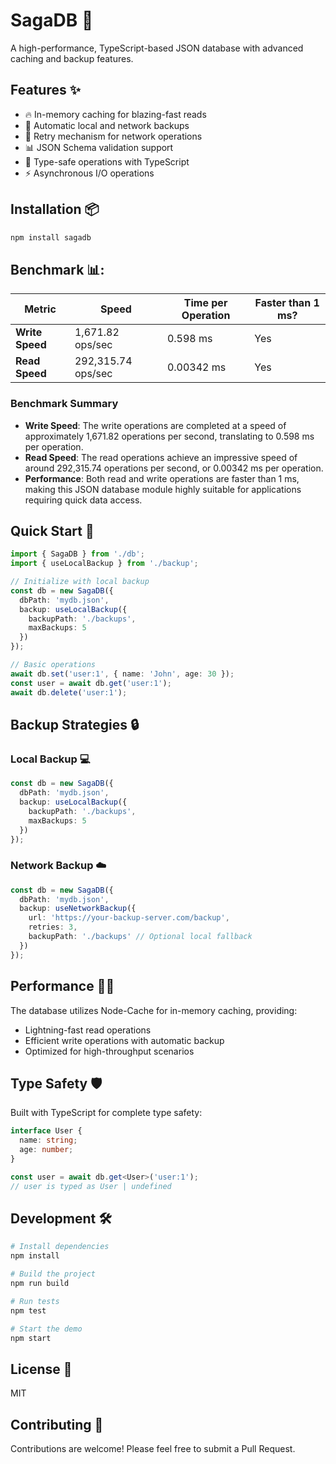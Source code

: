 # SagaDB 🚀

A high-performance, TypeScript-based JSON database with advanced caching and backup features.

## Features ✨

- 🔥 In-memory caching for blazing-fast reads
- 💾 Automatic local and network backups
- 🔄 Retry mechanism for network operations
- 📊 JSON Schema validation support
- 🎯 Type-safe operations with TypeScript
- ⚡ Asynchronous I/O operations

## Installation 📦

```bash
npm install sagadb
```
## Benchmark 📊:
| Metric           | Speed                      | Time per Operation | Faster than 1 ms? |
|------------------|----------------------------|---------------------|--------------------|
| **Write Speed**  | 1,671.82 ops/sec           | 0.598 ms           | Yes               |
| **Read Speed**   | 292,315.74 ops/sec         | 0.00342 ms         | Yes               |

### Benchmark Summary
- **Write Speed**: The write operations are completed at a speed of approximately 1,671.82 operations per second, translating to 0.598 ms per operation.
- **Read Speed**: The read operations achieve an impressive speed of around 292,315.74 operations per second, or 0.00342 ms per operation.
- **Performance**: Both read and write operations are faster than 1 ms, making this JSON database module highly suitable for applications requiring quick data access.

## Quick Start 🌟

```typescript
import { SagaDB } from './db';
import { useLocalBackup } from './backup';

// Initialize with local backup
const db = new SagaDB({
  dbPath: 'mydb.json',
  backup: useLocalBackup({
    backupPath: './backups',
    maxBackups: 5
  })
});

// Basic operations
await db.set('user:1', { name: 'John', age: 30 });
const user = await db.get('user:1');
await db.delete('user:1');
```

## Backup Strategies 🔒

### Local Backup 💻

```typescript
const db = new SagaDB({
  dbPath: 'mydb.json',
  backup: useLocalBackup({
    backupPath: './backups',
    maxBackups: 5
  })
});
```

### Network Backup ☁️

```typescript
const db = new SagaDB({
  dbPath: 'mydb.json',
  backup: useNetworkBackup({
    url: 'https://your-backup-server.com/backup',
    retries: 3,
    backupPath: './backups' // Optional local fallback
  })
});
```

## Performance 🏃‍♂️

The database utilizes Node-Cache for in-memory caching, providing:

- Lightning-fast read operations
- Efficient write operations with automatic backup
- Optimized for high-throughput scenarios

## Type Safety 🛡️

Built with TypeScript for complete type safety:

```typescript
interface User {
  name: string;
  age: number;
}

const user = await db.get<User>('user:1');
// user is typed as User | undefined
```

## Development 🛠️

```bash
# Install dependencies
npm install

# Build the project
npm run build

# Run tests
npm test

# Start the demo
npm start
```

## License 📄

MIT

## Contributing 🤝

Contributions are welcome! Please feel free to submit a Pull Request.
